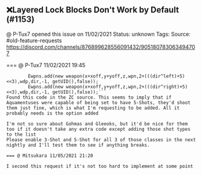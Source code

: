 ## ❌Layered Lock Blocks Don't Work by Default (#1153)
@ P-Tux7 opened this issue on 11/02/2021
Status: unknown
Tags: 
Source: #old-feature-requests https://discord.com/channels/876899628556091432/905180783063494707


=== @ P-Tux7 11/02/2021 19:45

``` case e1t5SHOTS: //BS-Aquamentus
        Ewpns.add(new weapon(x+xoff,y+yoff,z,wpn,2+(((dir^left)+5)<<3),wdp,dir,-1, getUID(),false));
        Ewpns.add(new weapon(x+xoff,y+yoff,z,wpn,2+(((dir^right)+5)<<3),wdp,dir,-1, getUID(),false));```
Found this code in the ZC source. This seems to imply that if Aquamentuses were capable of being set to have 5-Shots, they'd shoot them just fine, which is what I'm requesting to be added. All it probably needs is the option added

I'm not so sure about Gohmas and Gleeoks, but it'd be nice for them too if it doesn't take any extra code except adding those shot types to the list
Please enable 3-Shot and 5-Shot for all 3 of those classes in the next nightly and I'll test them to see if anything breaks.

=== @ Mitsukara 11/05/2021 21:20

I second this request if it's not too hard to implement at some point
